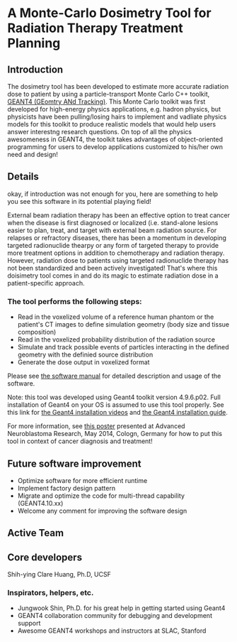 A Monte-Carlo Dosimetry Tool for Radiation Therapy Treatment Planning
===================================================================================================

Introduction
-------------------
The dosimetry tool has been developed to estimate more accurate radiation dose to patient by using a particle-transport Monte Carlo C++ toolkit, [GEANT4 (GEomtry ANd Tracking)](http://geant4.cern.ch/).  This Monte Carlo toolkit was first developed for high-energy physics applications, e.g. hadron physics, but physicists have been pulling/losing hairs to  implement and vadliate physics models for this toolkit to produce realistic models that would help users answer interestng research questions.  On top of all the physics awesomeness in GEANT4, the toolkit takes advantages of object-oriented programming for users to develop applications customized to his/her own need and design!


Details
--------------------
okay, if introduction was not enough for you, here are something to help you see this software in its potential playing field!

External beam radiation therapy has been an effective option to treat cancer when the disease is first diagnosed or localized (i.e. stand-alone lesions easier to plan, treat, and target with external beam radiation source.  For relapses or refractory diseases, there has been a momentum in developing targeted radionuclide thearpy or any form of targeted therapy to provide more treatment options in addition to chemotherapy and radiation therapy.  However, radiation dose to patients using targeted radionuclide therapy has not been standardized and been actively investigated!  That's where this doisimetry tool comes in and do its magic to estimate radiation dose in a patient-specific approach.

### The tool performs the following steps:
- Read in the voxelized volume of a reference human phantom or the patient's CT images to define simulation geometry (body size and tissue composition)
- Read in the voxelized probability distribution of the radiation source
- Simulate and track possible events of particles interacting in the defined geometry with the definied source distribution
- Generate the dose output in voxelized format

Please see [the software manual](SoftwareManual.txt) for detailed description and usage of the software.

Note: this tool was developed using Geant4 toolkit version 4.9.6.p02.  Full installation of Geant4 on your OS is assumed to use this tool properly.  See this link for [the Geant4 installation videos](http://geant4.in2p3.fr/spip.php?article84&lang=en) and [the Geant4 installation guide](http://geant4.web.cern.ch/geant4/UserDocumentation/UsersGuides/InstallationGuide/html/).



For more information, see [this poster](doc/I131MIBG_CologneANR2014_Huang.jpg) presented at Advanced Neuroblastoma Research, May 2014, Cologn, Germany for how to put this tool in context of cancer diagnosis and treatment!


Future software improvement
----------------------------
- Optimize software for more efficient runtime
- Implement factory design pattern
- Migrate and optimize the code for multi-thread capability (GEANT4.10.xx)
- Welcome any comment for improving the software design


Active Team
------------------------
## Core developers
Shih-ying Clare Huang, Ph.D, UCSF

### Inspirators, helpers, etc.
- Jungwook Shin, Ph.D. for his great help in getting started using Geant4
- GEANT4 collaboration community for debugging and development support
- Awesome GEANT4 workshops and instructors at SLAC, Stanford






